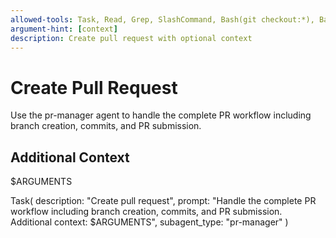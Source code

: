 ```yaml
---
allowed-tools: Task, Read, Grep, SlashCommand, Bash(git checkout:*), Bash(git -C:* checkout:*)
argument-hint: [context]
description: Create pull request with optional context
---
```


# Create Pull Request

Use the pr-manager agent to handle the complete PR workflow including branch creation, commits, and PR submission.

## Additional Context
$ARGUMENTS

Task(
  description: "Create pull request",
  prompt: "Handle the complete PR workflow including branch creation, commits, and PR submission. Additional context: $ARGUMENTS",
  subagent_type: "pr-manager"
)